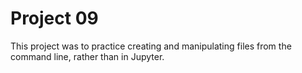 # Project 09

This project was to practice creating and manipulating files from the command line, rather than in Jupyter.
